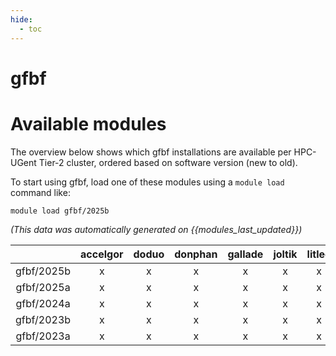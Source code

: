 ```yaml
---
hide:
  - toc
---
```


gfbf
====

# Available modules


The overview below shows which gfbf installations are available per HPC-UGent Tier-2 cluster, ordered based on software version (new to old).

To start using gfbf, load one of these modules using a `module load` command like:

```shell
module load gfbf/2025b
```

*(This data was automatically generated on {{modules_last_updated}})*

| |accelgor|doduo|donphan|gallade|joltik|litleo|shinx|
| :---: | :---: | :---: | :---: | :---: | :---: | :---: | :---: |
|gfbf/2025b|x|x|x|x|x|x|x|
|gfbf/2025a|x|x|x|x|x|x|x|
|gfbf/2024a|x|x|x|x|x|x|x|
|gfbf/2023b|x|x|x|x|x|x|x|
|gfbf/2023a|x|x|x|x|x|x|x|
